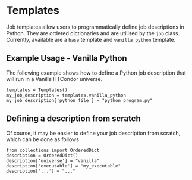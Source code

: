 # Templates
Job templates allow users to programmatically define job descriptions in Python. They are ordered dictionaries and are utilised by the `job` class. Currently, available are a `base` template and `vanilla python` template.

## Example Usage - Vanilla Python
The following example shows how to define a Python job description that will run in a Vanilla HTCondor universe.

```
templates = Templates()
my_job_description = templates.vanilla_python
my_job_description['python_file'] = "python_program.py"
```

## Defining a description from scratch
Of course, it may be easier to define your job description from scratch, which can be done as follows

```
from collections import OrderedDict
description = OrderedDict()
description['universe'] = "vanilla"
description['executable'] = "my_executable"
description['...'] = "..."
```